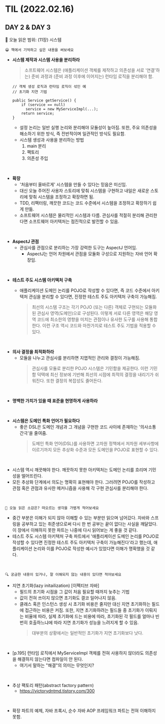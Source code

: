 # **TIL (2022.02.16)**

## DAY 2 & DAY 3

🎇 오늘 읽은 범위: (11장) 시스템

```
😀 책에서 기억하고 싶은 내용을 써보세요
```

- **시스템 제작과 시스템 사용을 분리하라**
  <br>

  > 소프트웨어 시스템은 (애플리케이션 객체를 제작하고 의존성을 서로 '연결'하는) 준비 과정과 (준비 과정 이후에 이어지는) 런타임 로직을 분리해야 함.

  ```
  // 객체 생성 로직과 런타임 로직이 섞인 예
  // 초기화 지연 기법

  public Service getService() {
      if (service == null)
        service = new MyServiceImpl(...);
      return service;
  }
  ```

  - 설정 논리는 일반 실행 논리와 분리해야 모듈성이 높아짐. 또한, 주요 의존성을 해소하기 위한 방식, 즉 전반적이며 일관적인 방식도 필요함.
  - 시스템 생성과 사용을 분리하는 방법
    1. main 분리
    2. 팩토리
    3. 의존성 주입

<br>

- **확장**
  - '처음부터 올바르게' 시스템을 만들 수 있다는 믿음은 미신임.
  - 대신 오늘 주어진 사용자 스토리에 맞춰 시스템을 구현하고 내일은 새로운 스토리에 맞춰 시스템을 조정하고 확장하면 됨.
  - TDD, 리팩터링, 깨끗한 코드는 코드 수준에서 시스템을 조정하고 확장하기 쉽게 만듦.
  - 소프트웨어 시스템은 물리적인 시스템과 다름. 관심사를 적절히 분리해 관리한다면 소프트웨어 아키텍처는 점진적으로 발전할 수 있음.

<br>

- **AspectJ 관점**
  - 관심사를 관점으로 분리하는 가장 강력한 도구는 AspectJ 언어임.
    - AspectJ는 언어 차원에서 관점을 모듈화 구성으로 지원하는 자바 언어 확장임.

<br>

- **테스트 주도 시스템 아키텍처 구축**

  - 애플리케이션 도메인 논리를 POJO로 작성할 수 있다면, 즉 코드 수준에서 아키텍처 관심을 분리할 수 있다면, 진정한 테스트 주도 아키텍처 구축이 가능해짐.

    > 최선의 시스템 구조는 각기 POJO (또는 다른) 객체로 구현되는 모듈화된 관심사 영역(도메인)으로 구성된다. 이렇게 서로 다른 영역은 해당 영역 코드에 최소한의 영향을 미치는 관점이나 유사한 도구를 사용해 통합한다. 이런 구조 역시 코드와 마찬가지로 테스트 주도 기법을 적용할 수 있다.

<br>

- **의사 결정을 최적화하라**
  - 모듈을 나누고 관심사를 분리하면 지엽적인 관리와 결정이 가능해짐.
    > 관심사를 모듈로 분리한 POJO 시스템은 기민함을 제공한다. 이런 기민함 덕택에 최신 정보에 기반해 최선의 시점에 최적의 결정을 내리기가 쉬워진다. 또한 결정의 복잡성도 줄어든다.

<br>

- **명백한 가치가 있을 때 표준을 현명하게 사용하라**

<br>

- **시스템은 도메인 특화 언어가 필요하다**
  - 좋은 DSL은 도메인 개념과 그 개념을 구현한 코드 사이에 존재하는 '의사소통 간극'을 줄여줌.
    > 도메인 특화 언어(DSL)를 사용하면 고차원 정책에서 저차원 세부사항에 이르기까지 모든 추상화 수준과 모든 도메인을 POJO로 표현할 수 있다.

<br>

- 시스템 역시 깨끗해야 한다. 깨끗하지 못한 아키텍처는 도메인 논리를 흐리며 기민성을 떨어뜨린다.
- 모든 추상화 단계에서 의도는 명확히 표현해야 한다. 그러려면 POJO를 작성하고 관점 혹은 관점과 유사한 메커니즘을 사용해 각 구현 관심사를 분리해야 한다.

<br>

```
🤔 오늘 읽은 소감은? 떠오르는 생각을 가볍게 적어보세요
```

- 중간 부분은 이해가 되지 않아 이해할 수 있는 부분만 읽으며 넘어갔다. 자바와 스프링을 공부하고 있는 취준생으로써 다시 한 번 공부는 끝이 없다는 사실을 깨달았다. 이 장에서 이해하지 못한 파트는 나중에 다시 읽어보는 게 좋을 것 같다.
- 테스트 주도 시스템 아키텍처 구축 파트에서 '애플리케이션 도메인 논리를 POJO로 작성할 수 있다면 진정한 테스트 주도 아키텍처 구축이 가능해진다'라고 했는데, 애플리케이션 논리와 이를 POJO로 작성한 예시가 있었다면 이해가 명확했을 것 같다.

<br>

```
🔍 궁금한 내용이 있거나, 잘 이해되지 않는 내용이 있다면 적어보세요
```

- 지연 초기화(lazy initailization) [이펙티브 자바]
  - 필드의 초기화 시점을 그 값이 처음 필요할 때까지 늦추는 기법
  - 값이 전혀 쓰이지 않으면 초기화도 결코 일어나지 않음.
  - 클래스 혹은 인스턴스 생성 시 초기화 비용은 줄지만 대신 지연 초기화하는 필드에 접근하는 비용은 커짐. 또한, 지연 초기화하려는 필드들 중 초기화가 이뤄지는 비율에 따라, 실제 초기화에 드는 비용에 따라, 초기화된 각 필드를 얼마나 빈번히 호출하느냐에 따라 지연 초기화가 성능을 느려지게 할 수 있음.
    > 대부분의 상황에서는 일반적인 초기화가 지연 초기화보다 낫다.

<br>

- [p.195] 런타임 로직에서 MyServiceImpl 객체를 전혀 사용하지 않더라도 의존성을 해결하지 않는다면 컴파일이 안 된다.
  - 여기서 말하는 "해결"의 의미는 무엇인지?

<br>

- 추상 팩토리 패턴(abstract factory pattern)
  - https://victorydntmd.tistory.com/300

<br>

- 확장 파트의 예제, 자바 프록시, 순수 자바 AOP 프레임워크 파트는 전혀 이해하지 못함.
